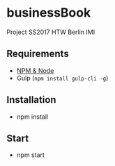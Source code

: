 # businessBook
Project SS2017 HTW Berlin IMI

## Requirements
- [NPM & Node](https://nodejs.org/en/)
- Gulp (`npm install gulp-cli -g`) 

## Installation
- npm install

## Start
- npm start